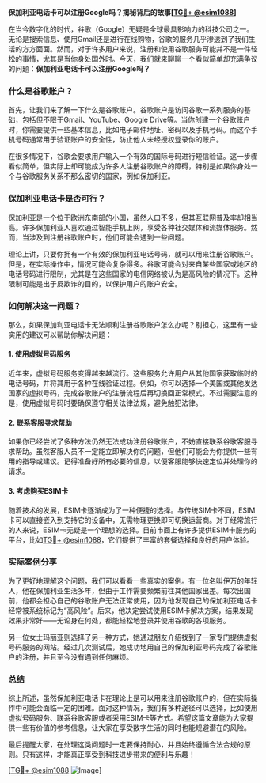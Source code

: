 **保加利亚电话卡可以注册Google吗？揭秘背后的故事[[TG💪+ @esim1088](https://t.me/s/esim1088)]**

在当今数字化的时代，谷歌（Google）无疑是全球最具影响力的科技公司之一。无论是搜索信息、使用Gmail还是进行在线购物，谷歌的服务几乎渗透到了我们生活的方方面面。然而，对于许多用户来说，注册和使用谷歌服务可能并不是一件轻松的事情，尤其是当你身处国外时。今天，我们就来聊聊一个看似简单却充满争议的问题：**保加利亚电话卡可以注册Google吗？**

### 什么是谷歌账户？

首先，让我们来了解一下什么是谷歌账户。谷歌账户是访问谷歌一系列服务的基础，包括但不限于Gmail、YouTube、Google Drive等。当你创建一个谷歌账户时，你需要提供一些基本信息，比如电子邮件地址、密码以及手机号码。而这个手机号码通常用于验证账户的安全性，防止他人未经授权登录你的账户。

在很多情况下，谷歌会要求用户输入一个有效的国际号码进行短信验证。这一步骤看似简单，但实际上却可能成为许多人注册谷歌账户的障碍，特别是如果你身处一个与谷歌服务关系不那么密切的国家，例如保加利亚。

### 保加利亚电话卡是否可行？

保加利亚是一个位于欧洲东南部的小国，虽然人口不多，但其互联网普及率却相当高。许多保加利亚人喜欢通过智能手机上网，享受各种社交媒体和流媒体服务。然而，当涉及到注册谷歌账户时，他们可能会遇到一些问题。

理论上讲，只要你拥有一个有效的保加利亚电话号码，就可以用来注册谷歌账户。但是，在实际操作中，情况可能会复杂得多。谷歌可能会对来自某些国家或地区的电话号码进行限制，尤其是在这些国家的电信网络被认为是高风险的情况下。这种限制可能是出于反欺诈的目的，以保护用户的账户安全。

### 如何解决这一问题？

那么，如果保加利亚电话卡无法顺利注册谷歌账户怎么办呢？别担心，这里有一些实用的建议可以帮助你解决问题：

#### 1. 使用虚拟号码服务

近年来，虚拟号码服务变得越来越流行。这些服务允许用户从其他国家获取临时的电话号码，并将其用于各种在线验证过程。例如，你可以选择一个美国或其他发达国家的虚拟号码，完成谷歌账户的注册流程后再切换回正常模式。不过需要注意的是，使用虚拟号码时要确保遵守相关法律法规，避免触犯法律。

#### 2. 联系客服寻求帮助

如果你已经尝试了多种方法仍然无法成功注册谷歌账户，不妨直接联系谷歌客服寻求帮助。虽然客服人员不一定能立即解决你的问题，但他们可能会为你提供一些有用的指导或建议。记得准备好所有必要的信息，以便客服能够快速定位并处理你的请求。

#### 3. 考虑购买ESIM卡

随着技术的发展，ESIM卡逐渐成为了一种便捷的选择。与传统SIM卡不同，ESIM卡可以直接嵌入到支持它的设备中，无需物理更换即可切换运营商。对于经常旅行的人来说，ESIM卡无疑是一个理想的选择。目前市面上有许多提供ESIM卡服务的平台，比如[TG💪+ @esim1088](https://t.me/s/esim1088)，它们提供了丰富的套餐选择和良好的用户体验。

### 实际案例分享

为了更好地理解这个问题，我们可以看看一些真实的案例。有一位名叫伊万的年轻人，他在保加利亚生活多年，但由于工作需要频繁前往其他国家出差。每次出国前，他都会担心自己的谷歌账户无法正常使用，因为他发现自己的保加利亚电话卡经常被系统标记为“高风险”。后来，他决定尝试使用ESIM卡解决方案，结果发现效果非常好——无论身在何处，都能轻松地登录并使用谷歌的各项服务。

另一位女士玛丽亚则选择了另一种方式，她通过朋友介绍找到了一家专门提供虚拟号码服务的网站。经过几次测试后，她成功地用自己的保加利亚号码完成了谷歌账户的注册，并且至今没有遇到任何麻烦。

### 总结

综上所述，虽然保加利亚电话卡在理论上是可以用来注册谷歌账户的，但在实际操作中可能会面临一定的困难。面对这种情况，我们有多种途径可以选择，比如使用虚拟号码服务、联系谷歌客服或者采用ESIM卡等方式。希望这篇文章能为大家提供一些有价值的参考信息，让大家在享受数字生活的同时也能规避潜在的风险。

最后提醒大家，在处理这类问题时一定要保持耐心，并且始终遵循合法合规的原则。只有这样，才能真正享受到科技进步带来的便利与乐趣！

[[TG💪+ @esim1088](https://t.me/s/esim1088) ![Image](https://i.postimg.cc/4NQfJmqS/Snipaste-2025-05-13-00-14-12.png)]
